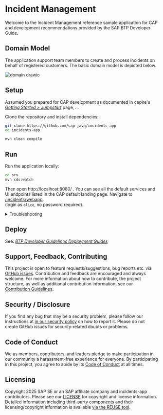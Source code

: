 # Incident Management

Welcome to the Incident Management reference sample application for CAP and development recommendations provided by the SAP BTP Developer Guide.

## Domain Model

The application support team members to create and process incidents on behalf of registered customers. The basic domain model is depicted below.

![domain drawio](xmpls/schema.drawio.svg)



## Setup

Assumed you prepared for CAP development as documented in capire's *[Getting Started > Jumpstart](https://cap.cloud.sap/docs/get-started/jumpstart)* page, ...

Clone the repository and install dependencies:

```sh
git clone https://github.com/cap-java/incidents-app
cd incidents-app
```

```sh
mvn clean compile
```


## Run

Run the application locally:

```sh
cd srv
mvn cds:watch
```
Then open http://localhost:8080/ . You can see all the default services and UI endpoints listed in the CAP default landing page. Navigate to [/incidents/webapp](http://localhost:8080/incidents/webapp/index.html). <br>
(login as `alice`, no password required).

<details>
    <summary> Troubleshooting </summary>
  If you get a 403 Forbidden Error and the logon popup doesn't show, try to open a browser in an incognito mode or clear the browser cache.
</details>


## Deploy

See: *[BTP Developer Guidelines Deployment Guides](https://help.sap.com/docs/btp/btp-developers-guide/deploy-cap)*


## Support, Feedback, Contributing

This project is open to feature requests/suggestions, bug reports etc. via [GitHub issues](https://github.com/SAP/<your-project>/issues). Contribution and feedback are encouraged and always welcome. For more information about how to contribute, the project structure, as well as additional contribution information, see our [Contribution Guidelines](CONTRIBUTING.md).

## Security / Disclosure
If you find any bug that may be a security problem, please follow our instructions at [in our security policy](https://github.com/SAP/<your-project>/security/policy) on how to report it. Please do not create GitHub issues for security-related doubts or problems.

## Code of Conduct

We as members, contributors, and leaders pledge to make participation in our community a harassment-free experience for everyone. By participating in this project, you agree to abide by its [Code of Conduct](https://github.com/SAP/.github/blob/main/CODE_OF_CONDUCT.md) at all times.

## Licensing

Copyright 2025 SAP SE or an SAP affiliate company and incidents-app contributors. Please see our [LICENSE](LICENSE) for copyright and license information. Detailed information including third-party components and their licensing/copyright information is available [via the REUSE tool](https://api.reuse.software/info/github.com/cap-java/incidents-app).
